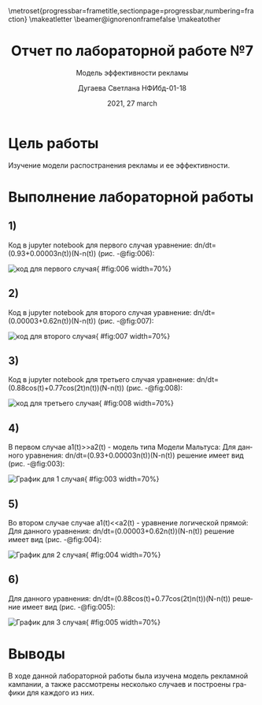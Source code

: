﻿---
## Front matter
lang: ru-RU
title: Отчет по лабораторной работе №7
subtitle: Модель эффективности рекламы
author: Дугаева Светлана НФИбд-01-18
institute:
	inst{1}RUDN University, Moscow, Russian Federation
date: 2021, 27 march

## Formatting
toc: false
slide_level: 2
theme: metropolis
header-includes:
 - \metroset{progressbar=frametitle,sectionpage=progressbar,numbering=fraction}
 - '\makeatletter'
 - '\beamer@ignorenonframefalse'
 - '\makeatother'
aspectratio: 43
section-titles: true
---
# Цель работы

Изучение модели распостранения рекламы и ее эффективности.

# Выполнение лабораторной работы

## 1)

Код в jupyter notebook для первого случая уравнение: 
dn/dt=(0.93+0.00003n(t))(N-n(t)) (рис. -@fig:006):

![код для первого случая](Images/6.PNG){ #fig:006 width=70%}

## 2)

Код в jupyter notebook для второго случая уравнение:
dn/dt=(0.00003+0.62n(t))(N-n(t)) (рис. -@fig:007):

![код для второго случая](Images/7.PNG){ #fig:007 width=70%}

## 3)

Код в jupyter notebook для третьего случая уравнение:
dn/dt=(0.88cos(t)+0.77cos(2t)n(t))(N-n(t)) (рис. -@fig:008):

![код для третьего случая](Images/8.PNG){ #fig:008 width=70%}

## 4)

В первом случае a1(t)>>a2(t) - модель типа Модели Мальтуса:
Для данного уравнения:
dn/dt=(0.93+0.00003n(t))(N-n(t)) 
решение имеет вид (рис. -@fig:003):

![График для 1 случая](Images/3.PNG){ #fig:003 width=70%}

## 5)

Во втором случае случае a1(t)<<a2(t) - уравнение логической прямой:
Для данного уравнения:
dn/dt=(0.00003+0.62n(t))(N-n(t)) 
решение имеет вид (рис. -@fig:004):

![График для 2 случая](Images/4.PNG){ #fig:004 width=70%}

## 6)

Для данного уравнения:
dn/dt=(0.88cos(t)+0.77cos(2t)n(t))(N-n(t))
решение имеет вид (рис. -@fig:005):

![График для 3 случая](Images/5.PNG){ #fig:005 width=70%}

# Выводы

В ходе данной лабораторной работы была изучена модель рекламной кампании, а также
рассмотрены несколько случаев и построены графики для каждого из них.
